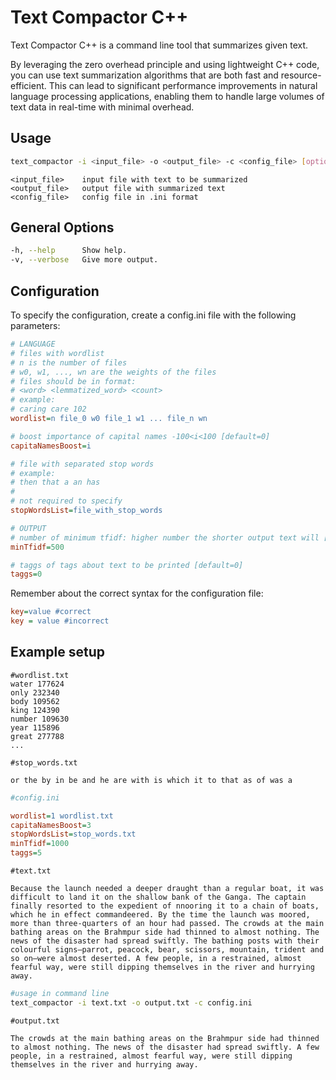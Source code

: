 # Text Compactor C++

Text Compactor C++ is a command line tool that summarizes given text.

By leveraging the zero overhead principle and using lightweight C++ code, you can use text summarization algorithms that are both fast and resource-efficient. This can lead to significant performance improvements in natural language processing applications, enabling them to handle large volumes of text data in real-time with minimal overhead.

## Usage

```bash
text_compactor -i <input_file> -o <output_file> -c <config_file> [options]
```

```text
<input_file>    input file with text to be summarized  
<output_file>   output file with summarized text  
<config_file>   config file in .ini format
```

## General Options

```bash
-h, --help      Show help.  
-v, --verbose   Give more output.
```

## Configuration

To specify the configuration, create a config.ini file with the following parameters:

```ini
# LANGUAGE
# files with wordlist
# n is the number of files 
# w0, w1, ..., wn are the weights of the files
# files should be in format:
# <word> <lemmatized_word> <count>
# example:
# caring care 102
wordlist=n file_0 w0 file_1 w1 ... file_n wn

# boost importance of capital names -100<i<100 [default=0]
capitaNamesBoost=i

# file with separated stop words
# example:
# then that a an has  
#
# not required to specify
stopWordsList=file_with_stop_words

# OUTPUT
# number of minimum tfidf: higher number the shorter output text will [default=500]
minTfidf=500

# taggs of tags about text to be printed [default=0]
taggs=0
```

Remember about the correct syntax for the configuration file:

```ini
key=value #correct
key = value #incorrect
```

## Example setup

```text
#wordlist.txt
water 177624
only 232340
body 109562
king 124390
number 109630
year 115896
great 277788
...
```

```text
#stop_words.txt 

or the by in be and he are with is which it to that as of was a
```

```ini
#config.ini

wordlist=1 wordlist.txt
capitaNamesBoost=3
stopWordsList=stop_words.txt
minTfidf=1000
taggs=5
```

```text
#text.txt

Because the launch needed a deeper draught than a regular boat, it was difficult to land it on the shallow bank of the Ganga. The captain finally resorted to the expedient of nnooring it to a chain of boats, which he in effect commandeered. By the time the launch was moored, more than three-quarters of an hour had passed. The crowds at the main bathing areas on the Brahmpur side had thinned to almost nothing. The news of the disaster had spread swiftly. The bathing posts with their colourful signs—parrot, peacock, bear, scissors, mountain, trident and so on—were almost deserted. A few people, in a restrained, almost fearful way, were still dipping themselves in the river and hurrying away. 
```

```bash
#usage in command line
text_compactor -i text.txt -o output.txt -c config.ini
```

```text
#output.txt

The crowds at the main bathing areas on the Brahmpur side had thinned to almost nothing. The news of the disaster had spread swiftly. A few people, in a restrained, almost fearful way, were still dipping themselves in the river and hurrying away.
```
